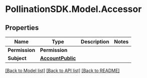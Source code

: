 
# PollinationSDK.Model.Accessor

## Properties

Name | Type | Description | Notes
------------ | ------------- | ------------- | -------------
**Permission** | **Permission** |  | 
**Subject** | [**AccountPublic**](AccountPublic.md) |  | 

[[Back to Model list]](../README.md#documentation-for-models)
[[Back to API list]](../README.md#documentation-for-api-endpoints)
[[Back to README]](../README.md)

